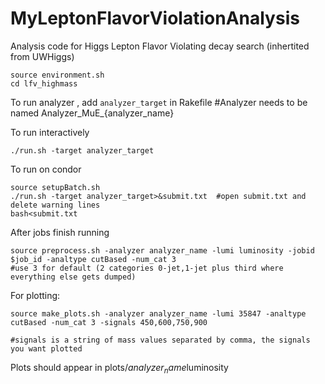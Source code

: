 # MyLeptonFlavorViolationAnalysis
Analysis code for Higgs Lepton Flavor Violating decay search (inhertited from UWHiggs)

```
source environment.sh
cd lfv_highmass
```
To run analyzer , add `analyzer_target` in Rakefile #Analyzer needs to be named Analyzer_MuE_{analyzer_name}

To run interactively
```
./run.sh -target analyzer_target

```

To run on condor
```
source setupBatch.sh
./run.sh -target analyzer_target>&submit.txt  #open submit.txt and delete warning lines
bash<submit.txt
```


After jobs finish running

```
source preprocess.sh -analyzer analyzer_name -lumi luminosity -jobid $job_id -analtype cutBased -num_cat 3 
#use 3 for default (2 categories 0-jet,1-jet plus third where everything else gets dumped)

```
For plotting:


```
source make_plots.sh -analyzer analyzer_name -lumi 35847 -analtype cutBased -num_cat 3 -signals 450,600,750,900

#signals is a string of mass values separated by comma, the signals you want plotted

```


Plots should appear in plots/$analyzer_name$luminosity